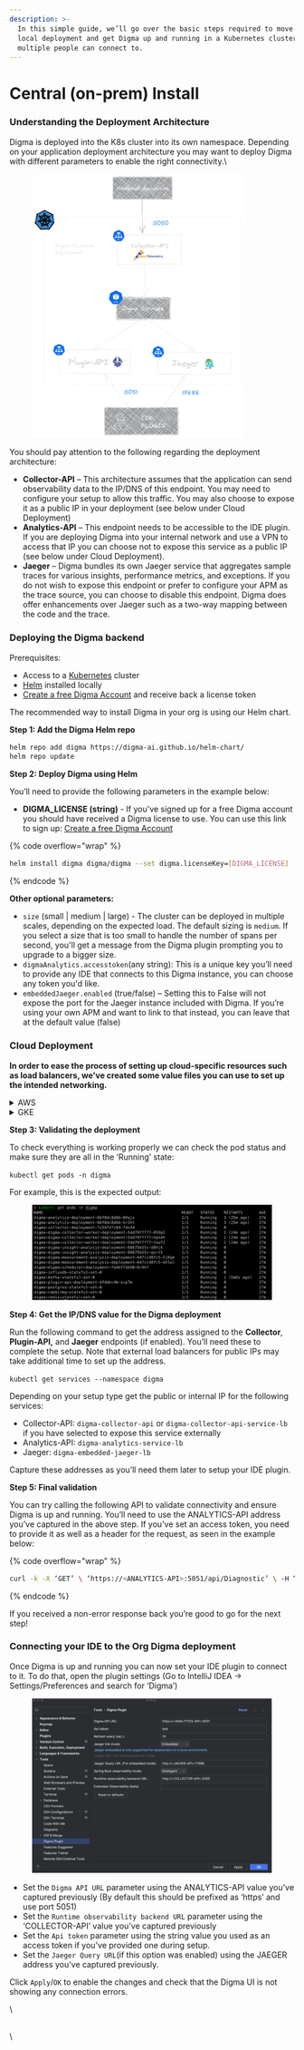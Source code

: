 ```yaml
---
description: >-
  In this simple guide, we’ll go over the basic steps required to move beyond
  local deployment and get Digma up and running in a Kubernetes cluster that
  multiple people can connect to.
---
```


# Central (on-prem) Install

### Understanding the Deployment Architecture

Digma is deployed into the K8s cluster into its own namespace. Depending on your application deployment architecture you may want to deploy Digma with different parameters to enable the right connectivity.\\

<figure><img src="../.gitbook/assets/deployment_arch.png" alt="" width="375"><figcaption></figcaption></figure>

You should pay attention to the following regarding the deployment architecture:

* **Collector-API** – This architecture assumes that the application can send observability data to the IP/DNS of this endpoint. You may need to configure your setup to allow this traffic. You may also choose to expose it as a public IP in your deployment (see below under Cloud Deployment)
* **Analytics-API** – This endpoint needs to be accessible to the IDE plugin. If you are deploying Digma into your internal network and use a VPN to access that IP you can choose not to expose this service as a public IP (see below under Cloud Deployment).
* **Jaeger** – Digma bundles its own Jaeger service that aggregates sample traces for various insights, performance metrics, and exceptions. If you do not wish to expose this endpoint or prefer to configure your APM as the trace source, you can choose to disable this endpoint. Digma does offer enhancements over Jaeger such as a two-way mapping between the code and the trace.

### Deploying the Digma backend <a href="#deployment" id="deployment"></a>

Prerequisites:

* Access to a [Kubernetes](https://kubernetes.io/) cluster
* [Helm](https://helm.sh/docs/intro/install/) installed locally
* [Create a free Digma Account](https://digma.ai/sign-up) and receive back a license token

The recommended way to install Digma in your org is using our Helm chart.

**Step 1: Add the Digma Helm repo**

```bash
helm repo add digma https://digma-ai.github.io/helm-chart/
helm repo update
```

**Step 2: Deploy Digma using Helm**

You’ll need to provide the following parameters in the example below:

* **DIGMA\_LICENSE (string)** - If you've signed up for a free Digma account you should have received a Digma license to use. You can use this link to sign up: [Create a free Digma Account](https://digma.ai/sign-up)

{% code overflow="wrap" %}
```bash
helm install digma digma/digma --set digma.licenseKey=[DIGMA_LICENSE] --namespace digma --create-namespace
```
{% endcode %}

**Other optional parameters:**

* `size` (small | medium | large) - The cluster can be deployed in multiple scales, depending on the expected load. The default sizing is `medium`. If you select a size that is too small to handle the number of spans per second, you'll get a message from the Digma plugin prompting you to upgrade to a bigger size.
* `digmaAnalytics.accesstoken`(any string): This is a unique key you’ll need to provide any IDE that connects to this Digma instance, you can choose any token you'd like.
* `embeddedJaeger.enabled` (true/false) – Setting this to False will not expose the port for the Jaeger instance included with Digma. If you’re using your own APM and want to link to that instead, you can leave that at the default value (false)

### **Cloud Deployment**

**In order to ease the process of setting up cloud-specific resources such as load balancers, we've created some value files you can use to set up the intended networking.**

<details>

<summary>AWS</summary>

Digma can be set up to use either a public or an internal DNS. You should choose the option that better suits your requirements.

**Internal DNS**

Use the below `values` file to set up your AWS deployment using internal load balancers.

{% code overflow="wrap" %}
```bash
helm install digma digma/digma --values https://raw.githubusercontent.com/digma-ai/helm-chart/main/src/digma-configs/aws-internal.yaml --set digma.licenseKey=[DIGMA_LICENSE] --namespace digma --create-namespace
```
{% endcode %}

**External DNS**

Use the below `values` file to set up your AWS deployment using external facing load balancers.

{% code overflow="wrap" %}
```bash
helm install digma digma/digma --values https://raw.githubusercontent.com/digma-ai/helm-chart/main/src/digma-configs/aws-internet.yaml --set digma.licenseKey=[DIGMA_LICENSE] --namespace digma --create-namespace
```
{% endcode %}

</details>

<details>

<summary>GKE</summary>

**Internal passthrough**

Using this value file will set up the GKE deployment using an internal load balancer service

{% code overflow="wrap" %}
```bash
helm install digma digma/digma --values https://raw.githubusercontent.com/digma-ai/helm-chart/main/src/digma-configs/gcp-internal.yaml --set digma.licenseKey=[DIGMA_LICENSE] --namespace digma --create-namespace
```
{% endcode %}

**External DNS**

If you need to create an external internet-facing load balancer service instead, use the following value file:

{% code overflow="wrap" %}
```bash
helm install digma digma/digma --values https://raw.githubusercontent.com/digma-ai/helm-chart/main/src/digma-configs/gcp-internet.yaml --set digma.licenseKey=[DIGMA_LICENSE] --namespace digma --create-namespace
```
{% endcode %}

</details>

**Step 3: Validating the deployment**

To check everything is working properly we can check the pod status and make sure they are all in the ‘Running’ state:

`kubectl get pods -n digma`

For example, this is the expected output:

<figure><img src="../.gitbook/assets/image (1) (1) (1) (1) (1) (1) (1) (1) (1) (1) (1) (1) (1) (1) (1).png" alt=""><figcaption></figcaption></figure>

**Step 4: Get the IP/DNS value for the Digma deployment**

Run the following command to get the address assigned to the **Collector**, **Plugin-API,** and **Jaeger** endpoints (if enabled). You’ll need these to complete the setup. Note that external load balancers for public IPs may take additional time to set up the address.

`kubectl get services --namespace digma`

Depending on your setup type get the public or internal IP for the following services:

* Collector-API: `digma-collector-api` or `digma-collector-api-service-lb` if you have selected to expose this service externally
* Analytics-API: `digma-analytics-service-lb`
* Jaeger: `digma-embedded-jaeger-lb`

Capture these addresses as you’ll need them later to setup your IDE plugin.

**Step 5: Final validation**

You can try calling the following API to validate connectivity and ensure Digma is up and running. You’ll need to use the ANALYTICS-API address you’ve captured in the above step. If you've set an access token, you need to provide it as well as a header for the request, as seen in the example below:

{% code overflow="wrap" %}
```bash
curl -k -X ‘GET’ \ ‘https://<ANALYTICS-API>:5051/api/Diagnostic’ \ -H “Authorization: Token <API_TOKEN>” -H ‘accept: application/json’ 

```
{% endcode %}

If you received a non-error response back you’re good to go for the next step!

### Connecting your IDE to the Org Digma deployment

Once Digma is up and running you can now set your IDE plugin to connect to it. To do that, open the plugin settings (Go to IntelliJ IDEA -> Settings/Preferences and search for ‘Digma’)

<figure><img src="../.gitbook/assets/image (25).png" alt=""><figcaption></figcaption></figure>

* Set the `Digma API URL` parameter using the ANALYTICS-API value you’ve captured previously (By default this should be prefixed as ‘https’ and use port 5051)
* Set the `Runtime observability backend URL` parameter using the ‘COLLECTOR-API’ value you’ve captured previously
* Set the `Api token` parameter using the string value you used as an access token if you've provided one during setup.
* Set the `Jaeger Query URL`(if this option was enabled) using the JAEGER address you’ve captured previously.

Click `Apply`/`OK` to enable the changes and check that the Digma UI is not showing any connection errors.

\\

\
\\
